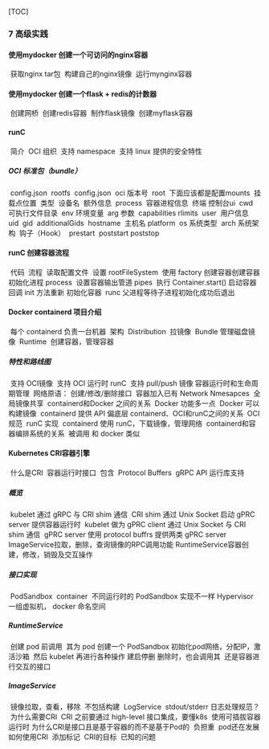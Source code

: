 [TOC]

### 7 高级实践

####   使用mydocker 创建一个可访问的nginx容器

​    获取nginx tar包
​    构建自己的nginx镜像
​    运行mynginx容器

####   使用mydocker 创建一个flask + redis的计数器

​    创建网桥
​    创建redis容器
​    制作flask镜像
​    创建myflask容器

####   runC

​    简介
​      OCI 组织
​      支持 namespace
​      支持 linux 提供的安全特性

#####     OCI 标准包（bundle）

​      config.json
​      rootfs
​    config.json
​      oci 版本号
​      root
​      下面应该都是配置
​    mounts
​      挂载点位置
​      类型
​      设备名
​      额外信息
​    process
​      容器进程信息
​      终端
​      控制台ui
​      cwd 可执行文件目录
​      env 环境变量
​      arg 参数
​      capabilities
​      rlimits
​    user
​      用户信息
​      uid
​      gid
​      additionalGids
​    hostname
​      主机名
​    platform
​      os 系统类型
​      arch 系统架构
​    钩子（Hook）
​      prestart
​      poststart
​      poststop

####   runC 创建容器流程

​    代码
​    流程
​      读取配置文件
​      设置 rootFileSystem
​      使用 factory 创建容器
​      创建容器初始化进程 process
​      设置容器输出管道 pipes
​      执行 Container.start() 启动容器
​      回调 init 方法重新 初始化容器
​      runc 父进程等待子进程初始化成功后退出

####   Docker containerd 项目介绍

​    每个 containerd 负责一台机器
​    架构
​      Distribution
​        拉镜像
​      Bundle
​        管理磁盘镜像
​      Runtime
​        创建容器，管理容器

#####     特性和路线图

​      支持 OCI镜像
​      支持 OCI 运行时 runC
​      支持 pull/push 镜像
​      容器运行时和生命周期管理
​      网络原语： 创建/修改/删除接口
​      容器加入已有 Network Nmesapces
​      全局镜像共享
​    containerd和Docker 之间的关系
​      Docker 功能多一点
​      Docker 可以构建镜像
​      containerd 提供 API 偏底层
​    containerd、OCI和runC之间的关系
​      OCI 规范
​      runC 实现
​      containerd 使用 runC，下载镜像，管理网络
​    containerd和容器编排系统的关系
​      被调用 和 docker 类似

####   Kubernetes CRI容器引擎

​    什么是CRI
​      容器运行时接口
​      包含
​        Protocol Buffers
​        gRPC API
​        运行库支持

#####       概览

​        kubelet 通过 gRPC 与 CRI shim 通信
​        CRI shim 通过 Unix Socket 启动 gPRC server 提供容器运行时
​        kubelet 做为 gPRC client 通过 Unix Socket 与 CRI shim 通信
​        gPRC server 使用 protocol buffrs 提供两类 gPRC server
​        ImageService拉取，删除，查询镜像的RPC调用功能
​        RuntimeService容器创建，修改，销毁及交互操作

#####       接口实现

​        PodSandbox
​        container
​        不同运行时的 PodSandbox 实现不一样
​        Hypervisor 一组虚拟机， docker 命名空间

#####       RuntimeService

​        创建 pod 前调用
​        其为 pod 创建一个 PodSandbox
​        初始化pod网络，分配IP，激活沙箱
​        然后 kubelet 再进行各种操作 建启停删
​        删除时，也会调用其
​        还是容器进行交互的接口

#####       ImageService

​        镜像拉取，查看，移除
​        不包括构建
​      LogService
​        stdout/stderr 日志处理规范？
​    为什么需要CRI
​      CRI 之前要通过 high-level 接口集成，要懂k8s
​      使用可插拔容器运行时
​    为什么CRI是接口且是基于容器的而不是基于Pod的
​      负担重
​      pod还在发展
​    如何使用CRI
​      添加标记
​    CRI的目标
​    已知的问题